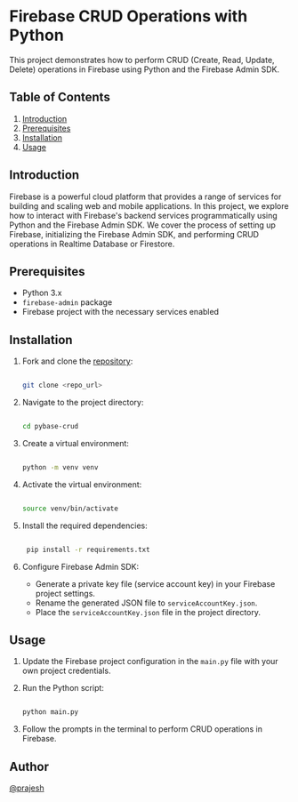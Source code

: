 # Firebase CRUD Operations with Python

This project demonstrates how to perform CRUD (Create, Read, Update, Delete) operations in Firebase using Python and the Firebase Admin SDK.

## Table of Contents

1. [Introduction](#introduction)
2. [Prerequisites](#prerequisites)
3. [Installation](#installation)
4. [Usage](#usage)

## Introduction

Firebase is a powerful cloud platform that provides a range of services for building and scaling web and mobile applications. In this project, we explore how to interact with Firebase's backend services programmatically using Python and the Firebase Admin SDK. We cover the process of setting up Firebase, initializing the Firebase Admin SDK, and performing CRUD operations in Realtime Database or Firestore.

## Prerequisites

- Python 3.x
- `firebase-admin` package
- Firebase project with the necessary services enabled

## Installation

1. Fork and clone the [repository](https://github.com/prajeshElEvEn/pybase-crud):

   ```bash

   git clone <repo_url>

   ```

2. Navigate to the project directory:

   ```bash

   cd pybase-crud

   ```

3. Create a virtual environment:

   ```bash

   python -m venv venv

   ```

4. Activate the virtual environment:

   ```bash

   source venv/bin/activate

   ```

5. Install the required dependencies:

   ```bash

    pip install -r requirements.txt

   ```

6. Configure Firebase Admin SDK:
   - Generate a private key file (service account key) in your Firebase project settings.
   - Rename the generated JSON file to `serviceAccountKey.json`.
   - Place the `serviceAccountKey.json` file in the project directory.

## Usage

1. Update the Firebase project configuration in the `main.py` file with your own project credentials.

2. Run the Python script:

   ```bash

   python main.py

   ```

3. Follow the prompts in the terminal to perform CRUD operations in Firebase.

## Author

[@prajesh](https://github.com/prajeshElEvEn)
